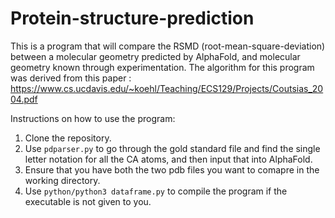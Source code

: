 # Protein-structure-prediction
 This is a program that will compare the RSMD (root-mean-square-deviation) between a molecular geometry predicted by AlphaFold, and 
 molecular geometry known through experimentation. The algorithm for this program was derived from this paper : https://www.cs.ucdavis.edu/~koehl/Teaching/ECS129/Projects/Coutsias_2004.pdf

Instructions on how to use the program:  
1. Clone the repository. 
2. Use ```pdparser.py``` to go through the gold standard file and find the single letter notation for all the CA atoms, and then input that into AlphaFold.
3. Ensure that you have both the two pdb files you want to comapre in the working directory. 
4. Use ```python/python3 dataframe.py``` to compile the program if the executable is not given to you. 
